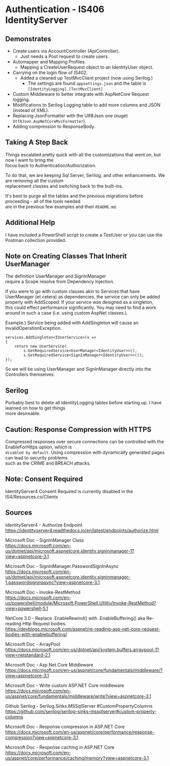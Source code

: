 # Authentication - IS406 IdentityServer

## Demonstrates

 * Create users via AccountController (ApiController).  
   * Just needs a Post request to create users.  
 * Automapper and Mapping Profiles.
   * Mapping a CreateUserRequest object to an IdentityUser object.  
 * Carrying on the login flow of IS402.  
   * Added a cleaned up TestMvcClient project (now using Serilog.)  
     * The settings are found `appsettings.json` and the table is `[IdentityLogging].[TestMvcClient]`  
 * Custom Middleware to better integrate with AspNetCore Request logging.  
 * Modifications to Serilog Logging table to add more columns and JSON (instead of XML).
 * Replacing JsonFormatter with the Utf8Json one (nuget `Utf8Json.AspNetCoreMvcFormatter`).  
 * Adding compression to ResponseBody.

## Taking A Step Back
Things escalated pretty quick with all the customizations that went on, but now I want to bring the  
focus back to Authentication/Authorization.  

To do that, we are keeping Sql Server, Serilog, and other enhancements. We are removing all the custom  
replacement classes and switching back to the built-ins.  

It's best to purge all the tables and the previous migrations before proceeding - all of the tools needed  
are in the previous few examples and their `README.md`.  

## Additional Help
I have included a PowerShell script to create a TestUser or you can use the Postman collection provided.  

## Note on Creating Classes That Inherit UserManager<TUser>

The definition UserManager<IdentityUser> and SignInManager<IdentityUser>  
require a Scope resolve from Dependency Injection.  

If you were to go with custom classes akin to Services that have  
UserManager (et cetera) as dependencies, the service can only be added  
properly with AddScoped. If your service was designed as a singleton,  
this could effect performance significantly. You may need to find a work  
around in such a case (i.e. using custom AspNet classes.).  

Example.) Service being added with AddSingleton will cause an InvalidOperationException. 

    services.AddSingleton<IUserService>(s =>
    {
        return new UserService(
            s.GetRequiredService<UserManager<IdentityUser>>(),
            s.GetRequiredService<SignInManager<IdentityUser>>());
    });

So we will be using UserManager and SignInManager directly into the
Controllers themselves.  

## Serilog
Porbably best to delete all IdentityLogging tables before starting up. I have learned on how to get things  
more desireable.

## Caution: Response Compression with HTTPS
Compressed responses over secure connections can be controlled with the EnableForHttps option, which is  
`disabled by default`. Using compression with dynamically generated pages can lead to security problems  
such as the CRIME and BREACH attacks.  

## Note: Consent Required
IdentityServer4 Consent Required is currently disabled in the IS4/Resources.cs/Clients  

## Sources

IdentityServer4 - Authorize Endpoint  
https://identityserver4.readthedocs.io/en/latest/endpoints/authorize.html  

Microsoft Doc - SignInManager<TUser> Class  
https://docs.microsoft.com/en-us/dotnet/api/microsoft.aspnetcore.identity.signinmanager-1?view=aspnetcore-3.1  

Microsoft Doc - SignInManager<TUser>.PasswordSignInAsync  
https://docs.microsoft.com/en-us/dotnet/api/microsoft.aspnetcore.identity.signinmanager-1.passwordsigninasync?view=aspnetcore-3.1  

Microsoft Doc - Invoke-RestMethod  
https://docs.microsoft.com/en-us/powershell/module/Microsoft.PowerShell.Utility/Invoke-RestMethod?view=powershell-5.1  

NetCore 3.0 - Replace .EnableRewind() with .EnableBuffering() aka Re-reading Http Request bodies.  
https://devblogs.microsoft.com/aspnet/re-reading-asp-net-core-request-bodies-with-enablebuffering/  

Microsoft Doc - ArrayPool  
https://docs.microsoft.com/en-us/dotnet/api/system.buffers.arraypool-1?view=netstandard-2.1  

Microsoft Doc - Asp.Net Core Middleware  
https://docs.microsoft.com/en-us/aspnet/core/fundamentals/middleware/?view=aspnetcore-3.1  

Microsoft Doc - Write custom ASP.NET Core middleware  
https://docs.microsoft.com/en-us/aspnet/core/fundamentals/middleware/write?view=aspnetcore-3.1  

Github Serilog - Serilog.Sinks.MSSqlServer #CustomPropertyColumns  
https://github.com/serilog/serilog-sinks-mssqlserver#custom-property-columns  

Microsoft Doc - Response compression in ASP.NET Core  
https://docs.microsoft.com/en-us/aspnet/core/performance/response-compression?view=aspnetcore-3.1  

Microsoft Doc - Response caching in ASP.NET Core  
https://docs.microsoft.com/en-us/aspnet/core/performance/caching/memory?view=aspnetcore-3.1  